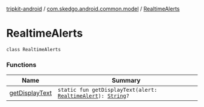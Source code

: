 [tripkit-android](../../index.md) / [com.skedgo.android.common.model](../index.md) / [RealtimeAlerts](./index.md)

# RealtimeAlerts

`class RealtimeAlerts`

### Functions

| Name | Summary |
|---|---|
| [getDisplayText](get-display-text.md) | `static fun getDisplayText(alert: `[`RealtimeAlert`](../-realtime-alert/index.md)`): `[`String`](https://kotlinlang.org/api/latest/jvm/stdlib/kotlin/-string/index.html)`?` |

